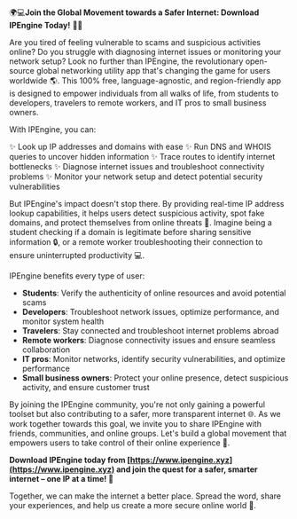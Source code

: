 🌍💻**Join the Global Movement towards a Safer Internet: Download IPEngine Today!** 📡🚀

Are you tired of feeling vulnerable to scams and suspicious activities online? Do you struggle with diagnosing internet issues or monitoring your network setup? Look no further than IPEngine, the revolutionary open-source global networking utility app that's changing the game for users worldwide 🌎. This 100% free, language-agnostic, and region-friendly app is designed to empower individuals from all walks of life, from students to developers, travelers to remote workers, and IT pros to small business owners.

With IPEngine, you can:

✨ Look up IP addresses and domains with ease
✨ Run DNS and WHOIS queries to uncover hidden information
✨ Trace routes to identify internet bottlenecks
✨ Diagnose internet issues and troubleshoot connectivity problems
✨ Monitor your network setup and detect potential security vulnerabilities

But IPEngine's impact doesn't stop there. By providing real-time IP address lookup capabilities, it helps users detect suspicious activity, spot fake domains, and protect themselves from online threats 🚫. Imagine being a student checking if a domain is legitimate before sharing sensitive information 🔒, or a remote worker troubleshooting their connection to ensure uninterrupted productivity 💻.

IPEngine benefits every type of user:

* **Students**: Verify the authenticity of online resources and avoid potential scams
* **Developers**: Troubleshoot network issues, optimize performance, and monitor system health
* **Travelers**: Stay connected and troubleshoot internet problems abroad
* **Remote workers**: Diagnose connectivity issues and ensure seamless collaboration
* **IT pros**: Monitor networks, identify security vulnerabilities, and optimize performance
* **Small business owners**: Protect your online presence, detect suspicious activity, and ensure customer trust

By joining the IPEngine community, you're not only gaining a powerful toolset but also contributing to a safer, more transparent internet 🌐. As we work together towards this goal, we invite you to share IPEngine with friends, communities, and online groups. Let's build a global movement that empowers users to take control of their online experience 💪.

**Download IPEngine today from [https://www.ipengine.xyz](https://www.ipengine.xyz) and join the quest for a safer, smarter internet – one IP at a time! 🔗**

Together, we can make the internet a better place. Spread the word, share your experiences, and help us create a more secure online world 🌟.